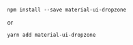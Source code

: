 
```shell
npm install --save material-ui-dropzone
```

or

```shell
yarn add material-ui-dropzone
```
